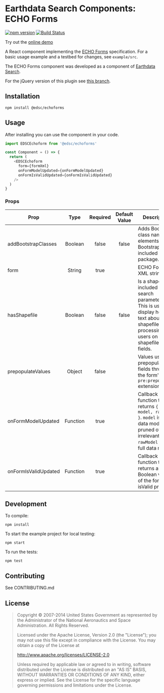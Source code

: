 # Earthdata Search Components:  ECHO Forms

[![npm version](https://badge.fury.io/js/%40edsc%2Fechoforms.svg)](https://badge.fury.io/js/%40edsc%2Fechoforms)
[![Build Status](https://travis-ci.org/nasa/edsc-echoforms.svg?branch=master)](https://travis-ci.org/nasa/edsc-echoforms)

Try out the [online demo](http://nasa.github.io/edsc-echoforms/)

A React component implementing the
[ECHO Forms](https://earthdata.nasa.gov/files/ECHO_Forms_Specification_0.pdf)
specification. For a basic usage example and a testbed for changes,
see `example/src`.

The ECHO Forms component was developed as a component of
[Earthdata Search](https://github.com/nasa/earthdata-search).

For the jQuery version of this plugin see [this branch](https://github.com/nasa/edsc-echoforms/tree/jquery-plugin).

## Installation

    npm install @edsc/echoforms

## Usage

After installing you can use the component in your code.

```javascript
import EDSCEchoform from '@edsc/echoforms'

const Component = () => {
  return (
    <EDSCEchoform
      form={formXml}
      onFormModelUpdated={onFormModelUpdated}
      onFormIsValidUpdated={onFormIsValidUpdated}
    />
  )
}
```

### Props

| Prop | Type | Required | Default Value | Description
| ---- |:----:|:--------:|:-------------:| -----------
addBootstrapClasses | Boolean | false | false | Adds Bootstrap class names to elements. Bootstrap is **not** included in this package.
form | String | true | | ECHO Forms XML string.
hasShapefile | Boolean | false | false | Is a shapefile included in the search parameters. This is used to display help text about shapefile processing to users on shapefile form fields.
prepopulateValues | Object | false | | Values used to prepopulate fields through the form's `pre:prepopulate` extensions.
onFormModelUpdated | Function | true | | Callback function that returns `{ model, rawModel }`. `model` is the data model pruned of irrelevant fields. `rawModel` is the full data model.
onFormIsValidUpdated | Function | true | | Callback function that returns a Boolean value of the form's isValid property.

## Development

To compile:

    npm install

To start the example project for local testing:

    npm start

To run the tests:

    npm test

## Contributing

See CONTRIBUTING.md

## License

> Copyright © 2007-2014 United States Government as represented by the Administrator of the National Aeronautics and Space Administration. All Rights Reserved.
>
> Licensed under the Apache License, Version 2.0 (the "License"); you may not use this file except in compliance with the License.
> You may obtain a copy of the License at
>
>    http://www.apache.org/licenses/LICENSE-2.0
>
>Unless required by applicable law or agreed to in writing, software distributed under the License is distributed on an "AS IS" BASIS,
>WITHOUT WARRANTIES OR CONDITIONS OF ANY KIND, either express or implied. See the License for the specific language governing permissions and limitations under the License.
